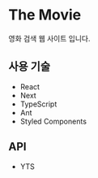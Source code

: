 # The Movie

영화 검색 웹 사이트 입니다.

## 사용 기술

- React
- Next
- TypeScript
- Ant
- Styled Components

## API

- YTS
